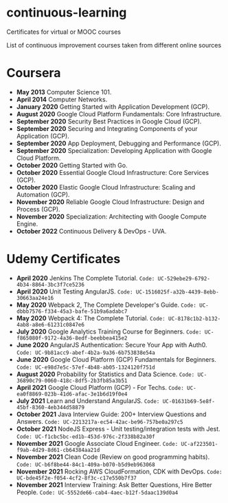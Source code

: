 # continuous-learning
Certificates for virtual or MOOC courses

List of continuous improvement courses taken from different online sources

# Coursera

- **May 2013** Computer Science 101.
- **April 2014** Computer Networks.
- **January 2020** Getting Started with Application Development (GCP).
- **August 2020** Google Cloud Platform Fundamentals: Core Infrastructure.
- **September 2020** Security Best Practices in Google Cloud (GCP).
- **September 2020** Securing and Integrating Components of your Application (GCP).
- **September 2020** App Deployment, Debugging and Performance (GCP).
- **September 2020** Specialization: Developing Application with Google Cloud Platform.
- **October 2020** Getting Started with Go.
- **October 2020** Essential Google Cloud Infrastructure: Core Services (GCP).
- **October 2020** Elastic Google Cloud Infrastructure: Scaling and Automation (GCP).
- **November 2020** Reliable Google Cloud Infrastructure: Design and Process (GCP).
- **November 2020** Specialization: Architecting with Google Compute Engine.
- **October 2022** Continuous Delivery & DevOps - UVA.

# Udemy Certificates

- **April 2020** Jenkins The Complete Tutorial. `Code: UC-529ebe29-6792-4b34-8864-3bc3f7ce5236`
- **April 2020** Unit Testing AngularJS. `Code: UC-1516025f-a32b-4439-8ebb-30663aa24e16`
- **May 2020** Webpack 2, The Complete Developer's Guide. `Code: UC-dbbb7576-f334-45a3-bafe-51b9a6adabc7`
- **May 2020** Webpack 4: The Complete Tutorial. `Code: UC-8178c1b2-b132-4ab8-a8e6-61231c0847e6`
- **July 2020** Google Analytics Training Course for Beginners. `Code: UC-f865080f-9172-4a36-8edf-beebbea415e2`
- **June 2020** AngularJS Authentication: Secure Your App with Auth0. `Code: UC-9b81acc9-abef-4b2a-9a36-6b753838e54a`
- **June 2020** Google Cloud Platform (GCP) Fundamentals for Beginners. `Code: UC-e98d7e5c-57ef-4b48-ab05-1324120f751d`
- **August 2020** Probability for Statistics and Data Science. `Code: UC-36890c79-0060-418c-8df5-2b3fb85a3b51`
- **April 2021** Google Cloud Platform (GCP) - For Techs. `Code: UC-ea0f8869-023b-41d6-afac-3e1b6d19f0e4`
- **July 2021** Learn and Understand AngularJS. `Code: UC-01631b69-5e8f-45bf-8360-4eb344d58879`
- **October 2021** Java Interview Guide: 200+ Interview Questions and Answers. `Code: UC-2213217a-ec54-42ac-be96-757be0a297c5`
- **October 2021** NodeJS Express - Unit testing/integration tests with Jest. `Code: UC-f1cbc5bc-ed1b-453d-976c-2f338b82a30f`
- **November 2021** Google Associate Cloud Engineer. `Code: UC-af223501-f9ab-4d29-8d61-cb64384aa21d`
- **November 2021** Clean Code (Review on good programming habits). `Code: UC-b6f8be44-84c1-409a-b070-b5d9eb963068`
- **November 2021** Rocking AWS CloudFormation, CDK with DevOps. `Code: UC-bde45f2e-f054-4cf2-8f3c-c17e550b7f37`
- **November 2021** Interview Training: Ask Better Questions, Hire Better People. `Code: UC-5552de66-cab4-4aec-b12f-5daac139d0a4`
